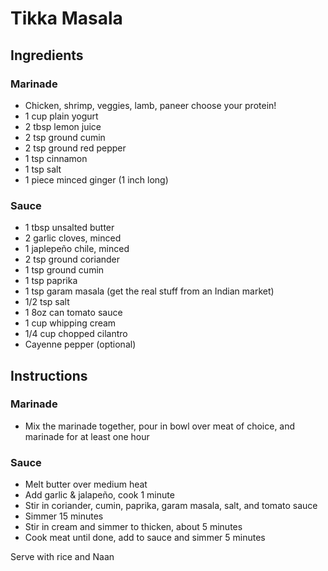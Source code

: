 # Tikka Masala

## Ingredients

### Marinade

- Chicken, shrimp, veggies, lamb, paneer choose your protein!
- 1 cup plain yogurt
- 2 tbsp lemon juice
- 2 tsp ground cumin
- 2 tsp ground red pepper
- 1 tsp cinnamon
- 1 tsp salt
- 1 piece minced ginger (1 inch long)

### Sauce

- 1 tbsp unsalted butter
- 2 garlic cloves, minced
- 1 japlepeño chile, minced
- 2 tsp ground coriander
- 1 tsp ground cumin
- 1 tsp paprika
- 1 tsp garam masala (get the real stuff from an Indian market)
- 1/2 tsp salt
- 1 8oz can tomato sauce
- 1 cup whipping cream
- 1/4 cup chopped cilantro
- Cayenne pepper (optional)

## Instructions

### Marinade

- Mix the marinade together, pour in bowl over meat of choice, and marinade for at least one hour

### Sauce

- Melt butter over medium heat
- Add garlic & jalapeño, cook 1 minute
- Stir in coriander, cumin, paprika, garam masala, salt, and tomato sauce
- Simmer 15 minutes
- Stir in cream and simmer to thicken, about 5 minutes
- Cook meat until done, add to sauce and simmer 5 minutes

Serve with rice and Naan
